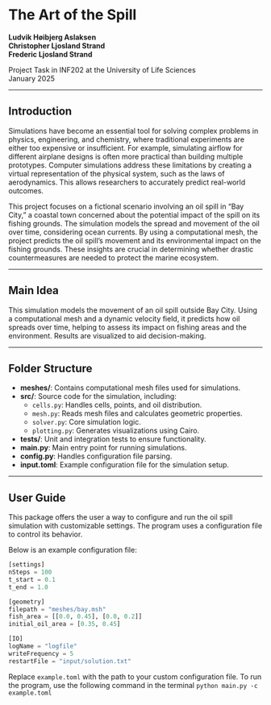 # The Art of the Spill

**Ludvik Høibjerg Aslaksen**  
**Christopher Ljosland Strand**  
**Frederic Ljosland Strand**  

Project Task in INF202 at the University of Life Sciences  
January 2025

---

## Introduction

Simulations have become an essential tool for solving complex problems in physics, engineering, and chemistry, where traditional experiments are either too expensive or insufficient. For example, simulating airflow for different airplane designs is often more practical than building multiple prototypes. Computer simulations address these limitations by creating a virtual representation of the physical system, such as the laws of aerodynamics. This allows researchers to accurately predict real-world outcomes.

This project focuses on a fictional scenario involving an oil spill in “Bay City,” a coastal town concerned about the potential impact of the spill on its fishing grounds. The simulation models the spread and movement of the oil over time, considering ocean currents. By using a computational mesh, the project predicts the oil spill’s movement and its environmental impact on the fishing grounds. These insights are crucial in determining whether drastic countermeasures are needed to protect the marine ecosystem.

---

## Main Idea
This simulation models the movement of an oil spill outside Bay City. Using a computational mesh and a dynamic velocity field, it predicts how oil spreads over time, helping to assess its impact on fishing areas and the environment. Results are visualized to aid decision-making.

---

## Folder Structure
- **meshes/**: Contains computational mesh files used for simulations.
- **src/**: Source code for the simulation, including:
  - `cells.py`: Handles cells, points, and oil distribution.
  - `mesh.py`: Reads mesh files and calculates geometric properties.
  - `solver.py`: Core simulation logic.
  - `plotting.py`: Generates visualizations using Cairo.
- **tests/**: Unit and integration tests to ensure functionality.
- **main.py**: Main entry point for running simulations.
- **config.py**: Handles configuration file parsing.
- **input.toml**: Example configuration file for the simulation setup.



---

## User Guide

This package offers the user a way to configure and run the oil spill simulation with customizable settings. The program uses a configuration file to control its behavior.

Below is an example configuration file:

```python
[settings]
nSteps = 100
t_start = 0.1
t_end = 1.0

[geometry]
filepath = "meshes/bay.msh"
fish_area = [[0.0, 0.45], [0.0, 0.2]]
initial_oil_area = [0.35, 0.45]

[IO]
logName = "logfile"
writeFrequency = 5
restartFile = "input/solution.txt"
```

Replace `example.toml` with the path to your custom configuration file.
To run the program, use the following command in the terminal
`python main.py -c example.toml`
